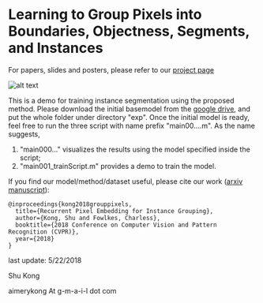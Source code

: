 # Learning to Group Pixels into Boundaries, Objectness, Segments, and Instances

For papers, slides and posters, please refer to our [project page](http://www.ics.uci.edu/~skong2/SMMMSG.html "pixel-grouping")


![alt text](https://raw.githubusercontent.com/aimerykong/Recurrent-Pixel-Embedding-for-Instance-Grouping/master/demo3_objectness_proposal_detection/results/id1_summary.jpg "visualization")

This is a demo for training instance segmentation using the proposed method. 
Please download the initial basemodel from the [google drive](https://drive.google.com/drive/folders/15WHwfsNEV1I2cDxm9YGHSf_r2uHF1sQ-?usp=sharing), and put the whole folder under directory "exp".
Once the initial model is ready, feel free to run the three script with name prefix "main00....m".
As the name suggests, 

1. "main000..." visualizes the results using the model specified inside the script; 
2. "main001_trainScript.m" provides a demo to train the model.






If you find our model/method/dataset useful, please cite our work ([arxiv manuscript](https://arxiv.org/abs/1712.08273)):

    @inproceedings{kong2018grouppixels,
      title={Recurrent Pixel Embedding for Instance Grouping},
      author={Kong, Shu and Fowlkes, Charless},
      booktitle={2018 Conference on Computer Vision and Pattern Recognition (CVPR)},
      year={2018}
    }




last update: 5/22/2018

Shu Kong

aimerykong At g-m-a-i-l dot com

